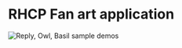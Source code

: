 # RHCP Fan art application

<img src="screenshots/mdc_samples.gif" alt="Reply, Owl, Basil sample demos"/>
